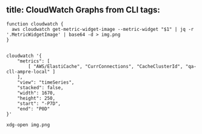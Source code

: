 title: CloudWatch Graphs from CLI
tags:
---

    function cloudwatch {
      aws cloudwatch get-metric-widget-image --metric-widget "$1" | jq -r '.MetricWidgetImage' | base64 -d > img.png
    }


    cloudwatch '{
        "metrics": [
            [ "AWS/ElastiCache", "CurrConnections", "CacheClusterId", "qa-cll-ampre-local" ]
        ],
        "view": "timeSeries",
        "stacked": false,
        "width": 1670,
        "height": 250,
        "start": "-P7D",
        "end": "P0D"
    }'

    xdg-open img.png 